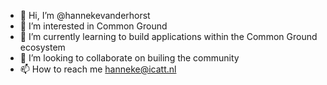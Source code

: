 - 👋 Hi, I’m @hannekevanderhorst
- 👀 I’m interested in Common Ground
- 🌱 I’m currently learning to build applications within the Common Ground ecosystem
- 💞️ I’m looking to collaborate on builing the community
- 📫 How to reach me hanneke@icatt.nl

<!---
hannekevanderhorst/hannekevanderhorst is a ✨ special ✨ repository because its `README.md` (this file) appears on your GitHub profile.
You can click the Preview link to take a look at your changes.
--->

